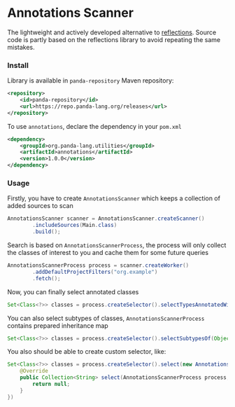 # Annotations Scanner
The lightweight and actively developed alternative to [reflections](https://github.com/ronmamo/reflections). 
Source code is partly based on the reflections library to avoid repeating the same mistakes.

### Install
Library is available in `panda-repository` Maven repository:

```xml
<repository>
    <id>panda-repository</id>
    <url>https://repo.panda-lang.org/releases</url>
</repository>
```

To use `annotations`, declare the dependency in your `pom.xml`

```xml
<dependency>
    <groupId>org.panda-lang.utilities</groupId>
    <artifactId>annotations</artifactId>
    <version>1.0.0</version>
</dependency>
```

### Usage
Firstly, you have to create `AnnotationsScanner` which keeps a collection of added sources to scan

```java
AnnotationsScanner scanner = AnnotationsScanner.createScanner()
        .includeSources(Main.class)
        .build();
```

Search is based on `AnnotationsScannerProcess`, the process will only collect the classes of interest to you and cache them for some future queries

```java
AnnotationsScannerProcess process = scanner.createWorker()
        .addDefaultProjectFilters("org.example")
        .fetch();
```

Now, you can finally select annotated classes

```java
Set<Class<?>> classes = process.createSelector().selectTypesAnnotatedWith(AnnotationTest.class);
```

You can also select subtypes of classes, `AnnotationsScannerProcess` contains prepared inheritance map

```java
Set<Class<?>> classes = process.createSelector().selectSubtypesOf(Object.class);
```

You also should be able to create custom selector, like:

```java
Set<Class<?>> classes = process.createSelector().select(new AnnotationsSelector() {
    @Override
    public Collection<String> select(AnnotationsScannerProcess process, AnnotationScannerStore store) {
        return null;
    }
})
```
